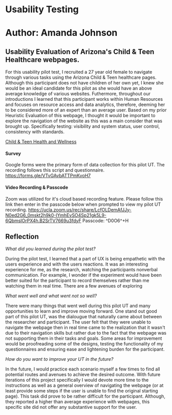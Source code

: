 # Usability Testing
# Author: Amanda Johnson

## Usability Evaluation of Arizona's Child & Teen Healthcare webpages.
For this usability pilot test, I recruited a 27 year old female to navigate through various tasks using the Arizona Child & Teen healthcare pages. Although this participant does not have children of her own yet, I knew she would be an ideal candidate for this pilot as she would have an above average knowledge of various websites. Futhermore, throughout our introductions I learned that this participant works within Human Resources and focuses on resource access and data analytics, therefore, deeming her to be considered more of an expert than an average user. Based on my prior Heuristic Evaluation of this webpage, I thought it would be important to explore the navigation of the website as this was a main consider that was brought up. Specifically testing: visibility and system status, user control, consistency with standards. 

[Child & Teen Health and Wellness](childteenhealth.png)

#### Survey 
Google forms were the primary form of data collection for this pilot UT. The recording follows this script and questionnaire. 
https://forms.gle/VTvGAvbATTPmKvoH7

#### Video Recording & Passcode
Zoom was utilized for it's cloud based recording feature. Please follow this link then enter in the passcode below when prompted to view my pilot UT recording. 
https://ucla.zoom.us/rec/share/LcfOLDemAfJJy-N0ed2G6_0mskt2h9k0-IYmhEvSO4Sp21gk5L9-6QbmsIOrPX4h.B2SrTV7669u3fdyF
Passcode: ^D0O6^+H


## Reflection
_What did you learned during the pilot test?_

During the pilot test, I learned that a part of UX is being empathetic with the users experience and with the users reactions. It was an interesting experience for me, as the research, watching the participants nonverbal communication. For example, I wonder if the experiment would have been better suited for the participant to record themselves rather than me watching them in real time. There are a few avenues of exploring 

_What went well and what went not so well?_

There were many things that went well during this pilot UT and many opportunities to learn and improve moving forward. One stand out good part of this pilot UT, was the dialougue that naturally came about between the researcher and participant. The user felt that they were unable to navigate the webpage then in real time came to the realization that it wasn't due to their navigation skills but rather due to the fact that the webpage was not supporting them in their tasks and goals. Some areas for improvement would be proofreading some of the designs, testing the functionality of my questionnaires and ensuring ease and lightening burden for the participant.

_How do you want to improve your UT in the future?_

In the future, I would practice each scenario myself a few times to find all potential routes and avenues to achieve the desired outcome. With future iterations of this project specifically I would devote more time to the instructions as well as a general overview of navigating the webpage (or at least provide some steps if the user is unable to find the original starting page). This task did prove to be rather difficult for the participant. Although, they reported a higher than average experience with webpages, this specific site did not offer any substantive support for the user. 

